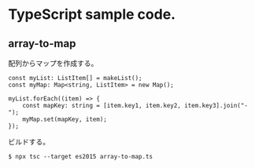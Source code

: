 # TypeScript sample code.

## array-to-map
配列からマップを作成する。
```
const myList: ListItem[] = makeList();
const myMap: Map<string, ListItem> = new Map();

myList.forEach((item) => {
    const mapKey: string = [item.key1, item.key2, item.key3].join("-");
    myMap.set(mapKey, item);
});
```
ビルドする。
```
$ npx tsc --target es2015 array-to-map.ts
```

